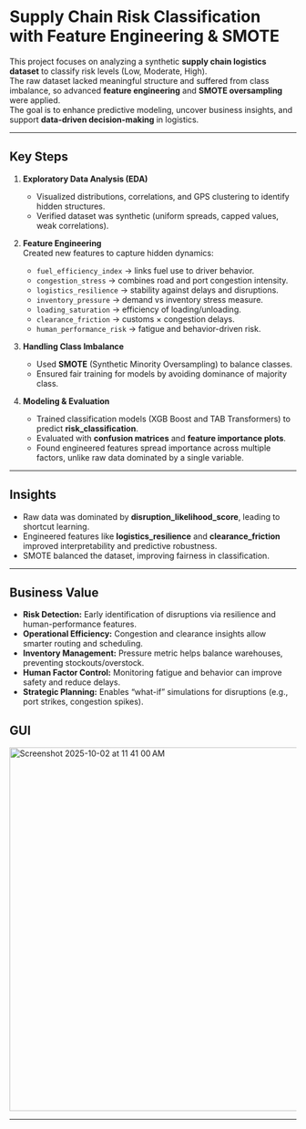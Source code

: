 # Supply Chain Risk Classification with Feature Engineering & SMOTE

This project focuses on analyzing a synthetic **supply chain logistics dataset** to classify risk levels (Low, Moderate, High).  
The raw dataset lacked meaningful structure and suffered from class imbalance, so advanced **feature engineering** and **SMOTE oversampling** were applied.  
The goal is to enhance predictive modeling, uncover business insights, and support **data-driven decision-making** in logistics.

---

## Key Steps
1. **Exploratory Data Analysis (EDA)**  
   - Visualized distributions, correlations, and GPS clustering to identify hidden structures.  
   - Verified dataset was synthetic (uniform spreads, capped values, weak correlations).  

2. **Feature Engineering**  
   Created new features to capture hidden dynamics:  
   - `fuel_efficiency_index` → links fuel use to driver behavior.  
   - `congestion_stress` → combines road and port congestion intensity.  
   - `logistics_resilience` → stability against delays and disruptions.  
   - `inventory_pressure` → demand vs inventory stress measure.  
   - `loading_saturation` → efficiency of loading/unloading.  
   - `clearance_friction` → customs × congestion delays.  
   - `human_performance_risk` → fatigue and behavior-driven risk.  

3. **Handling Class Imbalance**  
   - Used **SMOTE** (Synthetic Minority Oversampling) to balance classes.  
   - Ensured fair training for models by avoiding dominance of majority class.  

4. **Modeling & Evaluation**  
   - Trained classification models (XGB Boost and TAB Transformers) to predict **risk_classification**.  
   - Evaluated with **confusion matrices** and **feature importance plots**.  
   - Found engineered features spread importance across multiple factors, unlike raw data dominated by a single variable.  

---

## Insights
- Raw data was dominated by **disruption_likelihood_score**, leading to shortcut learning.  
- Engineered features like **logistics_resilience** and **clearance_friction** improved interpretability and predictive robustness.  
- SMOTE balanced the dataset, improving fairness in classification.  

---

## Business Value
- **Risk Detection:** Early identification of disruptions via resilience and human-performance features.  
- **Operational Efficiency:** Congestion and clearance insights allow smarter routing and scheduling.  
- **Inventory Management:** Pressure metric helps balance warehouses, preventing stockouts/overstock.  
- **Human Factor Control:** Monitoring fatigue and behavior can improve safety and reduce delays.  
- **Strategic Planning:** Enables “what-if” simulations for disruptions (e.g., port strikes, congestion spikes).  

## GUI
<img width="1197" height="638" alt="Screenshot 2025-10-02 at 11 41 00 AM" src="https://github.com/user-attachments/assets/c8a68ec7-8c97-4af6-822b-c6df3998a7d7" />





---

